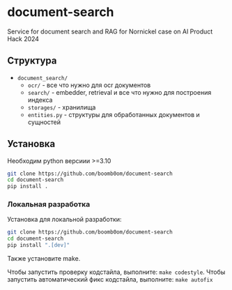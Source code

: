 # document-search
Service for document search and RAG for Nornickel case on AI Product Hack 2024

## Структура

- `document_search/`
    - `ocr/` - все что нужно для ocr документов
    - `search/` - embedder, retrieval и все что нужно для построения индекса
    - `storages/` - хранилища
    - `entities.py` - структуры для обработанных документов и сущностей

## Установка

Необходим python версиии >=3.10

```bash
git clone https://github.com/boomb0om/document-search
cd document-search
pip install .
```

### Локальная разработка

Установка для локальной разработки:

```bash
git clone https://github.com/boomb0om/document-search
cd document-search
pip install ".[dev]"
```

Также установите make.

Чтобы запустить проверку кодстайла, выполните: `make codestyle`. Чтобы запустить автоматический фикс кодстайла, выполните: `make autofix`